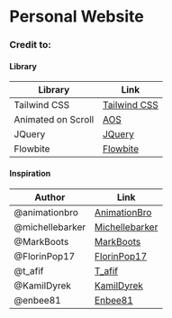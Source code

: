 # Personal Website

### Credit to:

#### Library
| Library                | Link                                   |
|------------------------|----------------------------------------|
| Tailwind CSS     | [Tailwind CSS](https://tailwindcss.com/) |
| Animated on Scroll     | [AOS](https://michalsnik.github.io/aos) |
| JQuery                 | [JQuery](https://jquery.com/)           |
| Flowbite                | [Flowbite](https://flowbite.com/)    |

#### Inspiration

| Author            | Link                                                |
|-------------------|-----------------------------------------------------|
| @animationbro      | [AnimationBro](https://codepen.io/animationbro/pen/OJQEVEj) |
| @michellebarker    | [Michellebarker](https://codepen.io/michellebarker/pen/poLoeRq)|
| @MarkBoots         | [MarkBoots](https://codepen.io/MarkBoots/pen/yLPwvda)|
| @FlorinPop17       | [FlorinPop17](https://codepen.io/FlorinPop17/pen/dyPvNKK)|
| @t_afif            | [T_afif](https://codepen.io/t_afif/pen/XWEPxPv)       |
| @KamilDyrek        | [KamilDyrek](https://codepen.io/KamilDyrek/pen/aXebmO)|
| @enbee81           | [Enbee81](https://codepen.io/enbee81/pen/popZGoX)     |
